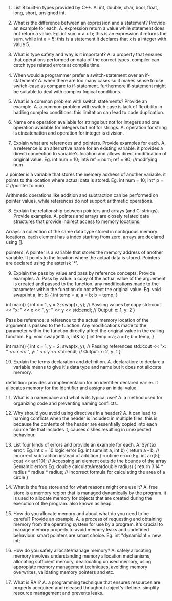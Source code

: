 1. List 8 built-in types provided by C++.
A. int, double, char, bool, float, long, short, unsigned int.

2. What is the difference between an expression and a statement? Provide an example for each.
A. expression return a value while statement does not return a value. Eg. int sum = a + b; this is an expression it returns the sum. while int a = 5; this is a statement it declares that x is a integer with value 5.

3. What is type safety and why is it important?
A. a property that ensures that operations performed on data of the correct types. compiler can catch type related errors at compile time.

4. When would a programmer prefer a switch-statement over an if-statement?
A. when there are too many cases so it makes sense to use switch-case as compare to if-statement. furthermore if-statement might be suitable to deal with complex logical conditions.

5. What is a common problem with switch statements? Provide an example.
A. a common problem with switch case is lack of flexibility in hadling complex conditions. this limitation can lead to code duplication.

6. Name one operation available for strings but not for integers and one operation available for integers but not for strings.
A. operation for string is cincatenation and operation for integer is division.

7. Explain what are references and pointers. Provide examples for each. 
A. a reference is an alternative name for an existing variable. it provides a directi connection to variable's location and allows direct modification of original value. 
Eg. 
int num = 10;
int& ref = num;
ref = 90; //modifying num

 a pointer is a variable that stores the memery address of another variable. it points to the location where actual data is stored.
 Eg. 
 int num = 10;
 int* p = &num; //pointer to num

 Arithmetic operations like addition and subtraction can be performed on pointer values, while references do not support arithmetic operations.

8. Explain the relationship between pointers and arrays (and C-strings). Provide examples.
A. pointes and arrays are closely related data structures that provide indirect access to memory locations.

Arrays: a collection of the same data type stored in contiguous memory locations. each element has a index starting from zero. arrays are declared using [].

pointers: A pointer is a variable that stores the memory address of another variable. It points to the location where the actual data is stored. Pointers are declared using the asterisk '*'.

9. Explain the pass by value and pass by reference concepts. Provide examples.
A. Pass by value: a copy of the actual value of the arguement is created and passed to the function. any modifications made to the parameter within the function do not affect the original value.
Eg.
void swap(int a, int b) {
  int temp = a;
  a = b;
  b = temp;
}

int main() {
  int x = 1, y = 2;
  swap(x, y); // Passing values by copy
  std::cout << "x: " << x << ", y: " << y << std::endl; // Output: x: 1, y: 2
}

Pass be reference: a reference to the actual memory location of the argument is passed to the function. Any modifications made to the parameter within the function directly affect the original value in the calling function. 
Eg. 
void swap(int& a, int& b) {
  int temp = a;
  a = b;
  b = temp;
}

int main() {
  int x = 1, y = 2;
  swap(x, y); // Passing references
  std::cout << "x: " << x << ", y: " << y << std::endl; // Output: x: 2, y: 1
}

10. Explain the terms declaration and definition.
A. declaration: to declare a variable means to give it's data type and name but it does not allocate memory.

definition: provides an implementaion for an identifier declared earlier. it allocates memory for the identifier and assigns an initial value.

11. What is a namespace and what is its typical use?
A.  a method used for organizing code and preventing naming conflicts.

12. Why should you avoid using directives in a header? 
A. it can lead to naming conflicts when the header is included in multiple files. this is because the contents of the header are essentially copied into each  source file that includes it, causes clshes resulting in unexpected behaviour.

13. List four kinds of errors and provide an example for each.
A. Syntax error:
Eg.
int x = 10
logic error
Eg.
int sum(int a, int b) {
    return a - b;
    // Incorrect subtraction instead of addition
}
runtime error:
Eg.
int arr[5];
cout << arr[10];
// Accessing an element outside the bounds of the array
Semantic errors
Eg.
double calculateArea(double radius) {
    return 3.14 * radius * radius * radius;
    // Incorrect formula for calculating the area of a circle
}

14. What is the free store and for what reasons might one use it?
A. free store is a memory region that is managed dynamically by the program. it is used to allocate memory for objects that are created during the execution of the program. also known as heap.

15. How do you allocate memory and about what do you need to be careful? Provide an example.
A. a process of requesting and obtaining memory from the operating system for use by a program. it's crucial to manage memory properly to avoid memory leaks and undefined behaviour. smart pointers are smart choice.
Eg. 
int *dynamicInt = new int;

16. How do you safely allocate/manage memory?
A. safely allocating memory involves understanding memory allocation mechanisms, allocating sufficient memory, deallocating unused memory, using appropiate memory management techniques, avoiding memory overwrites, validating memory pointers and etc.

17. What is RAII? 
A. a programming technique that ensures resources are properly accquired and released thriughout object's lifetime. simplify resource management and prevents leaks.
